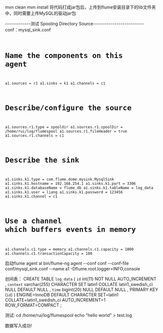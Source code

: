 
mvn clean 
mvn install
将代码打成jar包后，上传到flume安装目录下的lib文件夹中，同时需要上传MySQL的驱动jar包

-------------测试 Spooling Directory Source--------------------------
conf：mysql_sink.conf
<code>
# Name the components on this agent
a1.sources = r1
a1.sinks = k1
a1.channels = c1

# Describe/configure the source
a1.sources.r1.type = spooldir
a1.sources.r1.spoolDir = /home/rui/log/flumespool
a1.sources.r1.fileHeader = true
a1.sources.r1.channels = c1

# Describe the sink
a1.sinks.k1.type = com.flume.dome.mysink.MysqlSink
a1.sinks.k1.hostname = 192.168.254.1
a1.sinks.k1.port = 3306
a1.sinks.k1.databaseName = flume_db
a1.sinks.k1.tableName = log_data
a1.sinks.k1.user = liang
a1.sinks.k1.password = 123456
a1.sinks.k1.channel = c1

# Use a channel which buffers events in memory
a1.channels.c1.type = memory
a1.channels.c1.capacity = 1000
a1.channels.c1.transactionCapacity = 100
</code>


启动flume agent al
bin/flume-ng agent --conf conf --conf-file conf/mysql_sink.conf --name a1 -Dflume.root.logger=INFO,console


创间表：
CREATE TABLE `log_data` (
`id`  int(11) NOT NULL AUTO_INCREMENT ,
`context`  varchar(255) CHARACTER SET latin1 COLLATE latin1_swedish_ci NULL DEFAULT NULL ,
`time`  bigint(20) NULL DEFAULT NULL ,
PRIMARY KEY (`id`)
)
ENGINE=InnoDB
DEFAULT CHARACTER SET=latin1 COLLATE=latin1_swedish_ci
AUTO_INCREMENT=1
ROW_FORMAT=COMPACT
;


测试:
cd /home/rui/log/flumespool
echo "hello world" > test.log

数据写入成功!

